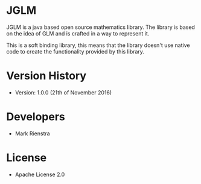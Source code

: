 # JGLM

JGLM is a java based open source mathematics library.
The library is based on the idea of GLM and is crafted in a way to represent it.

This is a soft binding library, this means that the library doesn't
use native code to create the functionality provided by this library.

# Version History
* Version: 1.0.0 (21th of November 2016)

# Developers
* Mark Rienstra

# License
* Apache License 2.0
